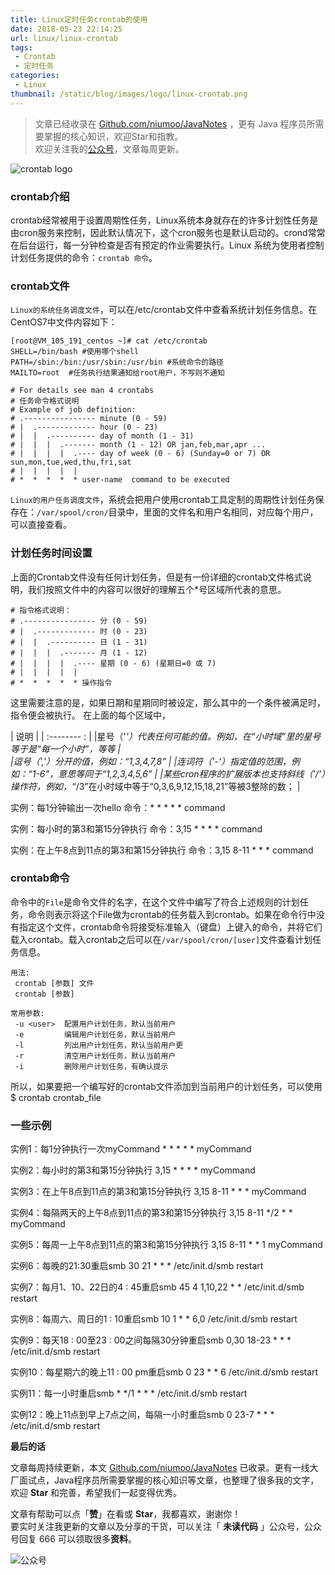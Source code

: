 ```yaml
---
title: Linux定时任务crontab的使用
date: 2018-05-23 22:14:25
url: linux/linux-crontab
tags:
 - Crontab
 - 定时任务
categories:
 - Linux
thumbnail: /static/blog/images/logo/linux-crontab.png
---
```


> 文章已经收录在 [Github.com/niumoo/JavaNotes](https://github.com/niumoo/JavaNotes) ，更有 Java 程序员所需要掌握的核心知识，欢迎Star和指教。  
> 欢迎关注我的[公众号](https://github.com/niumoo/JavaNotes#%E5%85%AC%E4%BC%97%E5%8F%B7)，文章每周更新。

![crontab logo](https://cdn.jsdelivr.net/gh/niumoo/cdn-assets/2019/d82883e1a2b8c5b9e949e80047091e74.jpg)



### crontab介绍

crontab经常被用于设置周期性任务，Linux系统本身就存在的许多计划性任务是由cron服务来控制，因此默认情况下，这个cron服务也是默认启动的。crond常常在后台运行，每一分钟检查是否有预定的作业需要执行。Linux 系统为使用者控制计划任务提供的命令：`crontab 命令`。
<!-- more -->

### crontab文件
`Linux的系统任务调度文件`，可以在/etc/crontab文件中查看系统计划任务信息。在CentOS7中文件内容如下：
```shell
[root@VM_105_191_centos ~]# cat /etc/crontab 
SHELL=/bin/bash #使用哪个shell
PATH=/sbin:/bin:/usr/sbin:/usr/bin #系统命令的路径
MAILTO=root  #任务执行结果通知给root用户，不写则不通知

# For details see man 4 crontabs
# 任务命令格式说明
# Example of job definition:
# .---------------- minute (0 - 59)
# |  .------------- hour (0 - 23)
# |  |  .---------- day of month (1 - 31)
# |  |  |  .------- month (1 - 12) OR jan,feb,mar,apr ...
# |  |  |  |  .---- day of week (0 - 6) (Sunday=0 or 7) OR sun,mon,tue,wed,thu,fri,sat
# |  |  |  |  |
# *  *  *  *  * user-name  command to be executed
```
`Linux的用户任务调度文件`，系统会把用户使用crontab工具定制的周期性计划任务保存在：`/var/spool/cron/`目录中，里面的文件名和用户名相同，对应每个用户，可以直接查看。

### 计划任务时间设置
上面的Crontab文件没有任何计划任务，但是有一份详细的crontab文件格式说明，我们按照文件中的内容可以很好的理解五个*号区域所代表的意思。
```shell
# 指令格式说明：
# .---------------- 分 (0 - 59)
# |  .------------- 时 (0 - 23)
# |  |  .---------- 日 (1 - 31)
# |  |  |  .------- 月 (1 - 12)
# |  |  |  |  .---- 星期 (0 - 6) (星期日=0 或 7) 
# |  |  |  |  |
# *  *  *  *  * 操作指令
```
这里需要注意的是，如果日期和星期同时被设定，那么其中的一个条件被满足时，指令便会被执行。
在上面的每个区域中，

| 说明 |
| :-------- : |
|星号（'*'）代表任何可能的值。例如，在“小时域”里的星号等于是“每一个小时”，等等    |   
|逗号（','）分开的值，例如：“1,3,4,7,8”    | 
|连词符（'-'）指定值的范围，例如：“1-6”，意思等同于“1,2,3,4,5,6”    | 
|某些cron程序的扩展版本也支持斜线（'/'）操作符，例如，“*/3”在小时域中等于“0,3,6,9,12,15,18,21”等被3整除的数；    | 

实例：每1分钟输出一次hello
命令：\* \* \* \* \*  command

实例：每小时的第3和第15分钟执行
命令：3,15 \* \* \* \* command

实例：在上午8点到11点的第3和第15分钟执行
命令：3,15 8-11 \* \* \* command

### crontab命令
命令中的`File`是命令文件的名字，在这个文件中编写了符合上述规则的计划任务，命令则表示将这个File做为crontab的任务载入到crontab。如果在命令行中没有指定这个文件，crontab命令将接受标准输入（键盘）上键入的命令，并将它们载入crontab。载入crontab之后可以在`/var/spool/cron/[user]`文件查看计划任务信息。
```shell
用法:
 crontab [参数] 文件 
 crontab [参数]
 
常用参数:
 -u <user>  配置用户计划任务，默认当前用户
 -e         编辑用户计划任务，默认当前用户
 -l         列出用户计划任务，默认当前用户更
 -r         清空用户计划任务，默认当前用户
 -i         删除用户计划任务，有确认提示
```

所以，如果要把一个编写好的crontab文件添加到当前用户的计划任务，可以使用
$ crontab crontab_file

### 一些示例
实例1：每1分钟执行一次myCommand
\* \* \* \* \* myCommand

实例2：每小时的第3和第15分钟执行
3,15 \* \* \* \* myCommand

实例3：在上午8点到11点的第3和第15分钟执行
3,15 8-11 \* \* \* myCommand

实例4：每隔两天的上午8点到11点的第3和第15分钟执行
3,15 8-11 \*/2  \*  \* myCommand

实例5：每周一上午8点到11点的第3和第15分钟执行
3,15 8-11 \* \* 1 myCommand

实例6：每晚的21:30重启smb
30 21 \* \* \* /etc/init.d/smb restart

实例7：每月1、10、22日的4 : 45重启smb
45 4 1,10,22 \* \* /etc/init.d/smb restart

实例8：每周六、周日的1 : 10重启smb
10 1 \* \* 6,0 /etc/init.d/smb restart

实例9：每天18 : 00至23 : 00之间每隔30分钟重启smb
0,30 18-23 \* \* \* /etc/init.d/smb restart

实例10：每星期六的晚上11 : 00 pm重启smb
0 23 \* \* 6 /etc/init.d/smb restart

实例11：每一小时重启smb
\* \*/1 \* \* \* /etc/init.d/smb restart

实例12：晚上11点到早上7点之间，每隔一小时重启smb
0 23-7 \* \* \* /etc/init.d/smb restart


**最后的话**

文章每周持续更新，本文 [Github.com/niumoo/JavaNotes](https://github.com/niumoo/JavaNotes) 已收录。更有一线大厂面试点，Java程序员所需要掌握的核心知识等文章，也整理了很多我的文字，欢迎 **Star** 和完善，希望我们一起变得优秀。

文章有帮助可以点「**赞**」在看或 **Star**，我都喜欢，谢谢你！  
要实时关注我更新的文章以及分享的干货，可以关注「 **未读代码** 」公众号，公众号回复 666 可以领取很多**资料**。

![公众号](https://cdn.jsdelivr.net/gh/niumoo/cdn-assets@439f6a5f6bd130e2aec56f3527656d6edb487b91/webinfo/weixin-public.jpg)